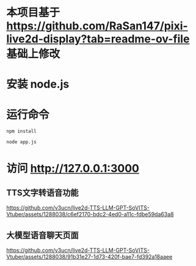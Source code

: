 # 本项目基于 https://github.com/RaSan147/pixi-live2d-display?tab=readme-ov-file 基础上修改

# 安装 node.js

# 运行命令

```
npm install

node app.js
```

# 访问 http://127.0.0.1:3000

## TTS文字转语音功能

https://github.com/v3ucn/live2d-TTS-LLM-GPT-SoVITS-Vtuber/assets/1288038/c6ef2170-bdc2-4ed0-a11c-fdbe59da63a8

## 大模型语音聊天页面

https://github.com/v3ucn/live2d-TTS-LLM-GPT-SoVITS-Vtuber/assets/1288038/91b31e27-1d73-420f-bae7-fd392a18aaee











